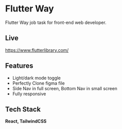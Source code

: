 
# Flutter Way

Flutter Way job task for front-end web developer.


## Live

https://www.flutterlibrary.com/


## Features

- Light/dark mode toggle
- Perfectly Clone figma file
- Side Nav in full screen, Bottom Nav in small screen
- Fully responsive

## Tech Stack

**React, TailwindCSS** 

